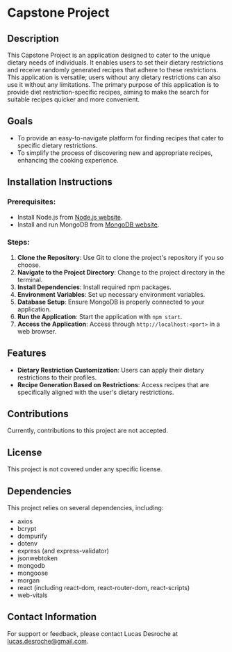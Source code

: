 # Capstone Project

## Description
This Capstone Project is an application designed to cater to the unique dietary needs of individuals. It enables users to set their dietary restrictions and receive randomly generated recipes that adhere to these restrictions. This application is versatile; users without any dietary restrictions can also use it without any limitations. The primary purpose of this application is to provide diet restriction-specific recipes, aiming to make the search for suitable recipes quicker and more convenient.

## Goals
- To provide an easy-to-navigate platform for finding recipes that cater to specific dietary restrictions.
- To simplify the process of discovering new and appropriate recipes, enhancing the cooking experience.

## Installation Instructions
### Prerequisites:
- Install Node.js from [Node.js website](https://nodejs.org/).
- Install and run MongoDB from [MongoDB website](https://www.mongodb.com/try/download/community).

### Steps:
1. **Clone the Repository**: Use Git to clone the project's repository if you so choose.
2. **Navigate to the Project Directory**: Change to the project directory in the terminal.
3. **Install Dependencies**: Install required npm packages.
4. **Environment Variables**: Set up necessary environment variables.
5. **Database Setup**: Ensure MongoDB is properly connected to your application.
6. **Run the Application**: Start the application with `npm start`.
7. **Access the Application**: Access through `http://localhost:<port>` in a web browser.

## Features
- **Dietary Restriction Customization**: Users can apply their dietary restrictions to their profiles.
- **Recipe Generation Based on Restrictions**: Access recipes that are specifically aligned with the user's dietary restrictions.

## Contributions
Currently, contributions to this project are not accepted.

## License
This project is not covered under any specific license.

## Dependencies
This project relies on several dependencies, including:
- axios
- bcrypt
- dompurify
- dotenv
- express (and express-validator)
- jsonwebtoken
- mongodb
- mongoose
- morgan
- react (including react-dom, react-router-dom, react-scripts)
- web-vitals

## Contact Information
For support or feedback, please contact Lucas Desroche at [lucas.desroche@gmail.com](mailto:lucas.desroche@gmail.com).
